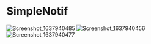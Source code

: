 # SimpleNotif
![Screenshot_1637940485](https://user-images.githubusercontent.com/68629990/143603066-cca3648a-47e7-48eb-b536-7804d6dd739a.png)
![Screenshot_1637940456](https://user-images.githubusercontent.com/68629990/143603071-1e64bdec-0e32-43f0-a519-791900d1b8c1.png)
![Screenshot_1637940477](https://user-images.githubusercontent.com/68629990/143603075-144b73b1-795c-48b3-956c-c7eaf7bca5db.png)
